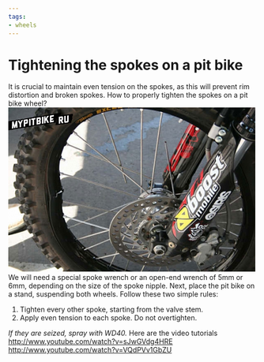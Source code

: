 ```yaml
---
tags:
- wheels
---
```


# Tightening the spokes on a pit bike

It is crucial to maintain even tension on the spokes, as this will prevent rim distortion and broken spokes. How to properly tighten the spokes on a pit bike wheel? ![Tightening the spokes on a pit bike wheel](../../../static/img/b62f2135a0.jpg "Tightening the spokes on a pit bike wheel") We will need a special spoke wrench or an open-end wrench of 5mm or 6mm, depending on the size of the spoke nipple. Next, place the pit bike on a stand, suspending both wheels. Follow these two simple rules:

1. Tighten every other spoke, starting from the valve stem.
2. Apply even tension to each spoke. Do not overtighten.

*If they are seized, spray with WD40.* Here are the video tutorials http://www.youtube.com/watch?v=sJwGVdg4HRE http://www.youtube.com/watch?v=VQdPVv1GbZU
